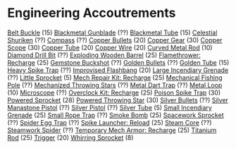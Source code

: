 <!-- TITLE: Engineering -->
<!-- SUBTITLE: Gadgets for those who like to tinker -->

# Engineering Accoutrements

[Belt Buckle](belt-buckle) (15)
[Blackmetal Gunblade](blackmetal-gunblade) (??)
[Blackmetal Tube](blackmetal-tube) (15)
[Celestial Shuriken](celestial-shuriken) (??)
[Compass](compass) (??)
[Copper Bullets](copper-bullet) (20)
[Copper Gear](copper-gear) (30)
[Copper Scope](copper-scope) (30)
[Copper Tube](copper-tube) (20)
[Copper Wire](copper-wire) (20)
[Curved Metal Rod](curved-metal-rod) (10)
[Diamond Drill Bit](diamond-drill-bit) (??)
[Exploding Wooden Barrel](exploding-wooden-barrel) (25)
[Flamethrower: Recharge](flamethrower-recharge) (25)
[Gemstone Buckshot](gemstone-buckshot) (??)
[Golden Bullets](golden-bullet) (??)
[Golden Tube](golden-tube) (15)
[Heavy Spike Trap](heavy-spike-trap) (??)
[Improvised Flashbang](improvised-flashbang) (20)
[Large Incendiary Grenade](large-incendiary-grenade) (??)
[Little Sprocket](little-sprocket) (5)
[Mech Repair Kit: Recharge](mech-repair-kit-recharge) (25)
[Mechanical Fishing Pole](mechanical-fishing-pole) (??)
[Mechanized Throwing Stars](mechanized-throwing-star) (??)
[Metal Dart Trap](metal-dart-trap) (??)
[Metal Loop](metal-loop) (10)
[Microscope](microscope) (??)
[Overclock Kit: Recharge](overclock-kit-recharge) (25)
[Poison Spike Trap](poison-spike-trap) (30)
[Powered Sprocket](powered-sprocket) (28)
[Powered Throwing Star](powered-throwing-star) (30)
[Silver Bullets](silver-bullet) (??)
[Silver Manastone Pistol](silver-manastone-pistol) (??)
[Silver Pistol](silver-pistol) (??)
[Silver Tube](silver-tube) (5)
[Small Incendiary Grenade](small-incendiary-grenade) (25)
[Small Rope Trap](small-rope-trap) (??)
[Smoke Bomb](smoke-bomb) (25)
[Spacework Sprocket](spacework-sprocket) (??)
[Spider Egg Trap](spider-egg-trap) (??)
[Spike Launcher: Reload](spike-launcher-reload) (25)
[Steam Core](steam-core) (??)
[Steamwork Spider](steamwork-spider) (??)
[Temporary Mech Armor: Recharge](temporary-mech-armor-recharge) (25)
[Titanium Rod](titanium-rod) (25)
[Trigger](trigger) (20)
[Whirring Sprocket](whirring-sprocket) (8)